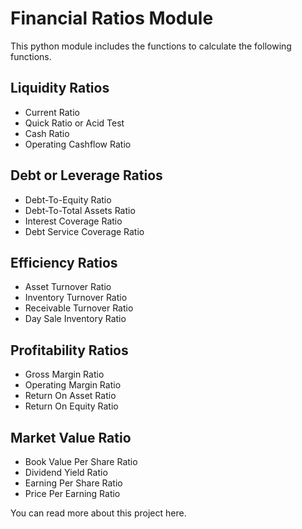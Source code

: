# Financial Ratios Module

This python module includes the functions to calculate the following functions.

## Liquidity Ratios
- Current Ratio
- Quick Ratio or Acid Test
- Cash Ratio
- Operating Cashflow Ratio

## Debt or Leverage Ratios
- Debt-To-Equity Ratio
- Debt-To-Total Assets Ratio
- Interest Coverage Ratio
- Debt Service Coverage Ratio

## Efficiency Ratios
- Asset Turnover Ratio
- Inventory Turnover Ratio
- Receivable Turnover Ratio
- Day Sale Inventory Ratio

## Profitability Ratios
- Gross Margin Ratio
- Operating Margin Ratio
- Return On Asset Ratio
- Return On Equity Ratio

## Market Value Ratio
- Book Value Per Share Ratio
- Dividend Yield Ratio
- Earning Per Share Ratio
- Price Per Earning Ratio

You can read more about this project here.
